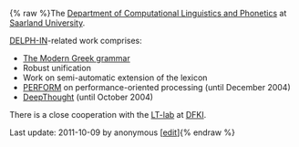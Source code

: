 {% raw %}The [Department of Computational Linguistics and
Phonetics](http://www.coli.uni-saarland.de/) at [Saarland
University](http://www.uni-saarland.de/).

[DELPH-IN](http://www.delph-in.net/)-related work comprises:

- [The Modern Greek grammar](http://www.delph-in.net/mgrg/index.html)
- Robust unification
- Work on semi-automatic extension of the lexicon
- [PERFORM](http://www.coli.uni-saarland.de/projects/sfb378/2002-2004/projects.php4?action=2&w=1)
on performance-oriented processing (until December 2004)
- [DeepThought](http://www.project-deepthought.net/) (until
October 2004)

There is a close cooperation with the [LT-lab](http://www.dfki.de/lt/)
at [DFKI](http://www.dfki.de/).

Last update: 2011-10-09 by anonymous [[edit](https://github.com/delph-in/docs/wiki/DelphinSaarland/_edit)]{% endraw %}